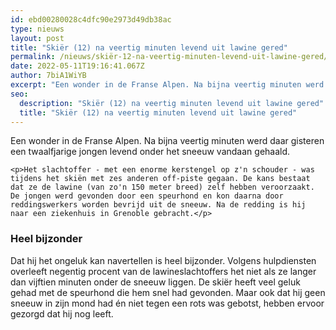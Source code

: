 ```yaml
---
id: ebd00280028c4dfc90e2973d49db38ac
type: nieuws
layout: post
title: "Skiër (12) na veertig minuten levend uit lawine gered"
permalink: /nieuws/skiër-12-na-veertig-minuten-levend-uit-lawine-gered/
date: 2022-05-11T19:16:41.067Z
author: 7biA1WiYB
excerpt: "Een wonder in de Franse Alpen. Na bijna veertig minuten werd daar gisteren een twaalfjarige jongen levend onder het sneeuw vandaan gehaald.  "
seo:
  description: "Skiër (12) na veertig minuten levend uit lawine gered"
  title: "Skiër (12) na veertig minuten levend uit lawine gered"
---
```

Een wonder in de Franse Alpen. Na bijna veertig minuten werd daar gisteren een twaalfjarige jongen levend onder het sneeuw vandaan gehaald.  

    <p>Het slachtoffer - met een enorme kerstengel op z'n schouder - was tijdens het skiën met zes anderen off-piste gegaan. De kans bestaat dat ze de lawine (van zo'n 150 meter breed) zelf hebben veroorzaakt. De jongen werd gevonden door een speurhond en kon daarna door reddingswerkers worden bevrijd uit de sneeuw. Na de redding is hij naar een ziekenhuis in Grenoble gebracht.</p>
<h3>Heel bijzonder</h3>
<p>Dat hij het ongeluk kan navertellen is heel bijzonder. Volgens hulpdiensten overleeft negentig procent van de lawineslachtoffers het niet als ze langer dan vijftien minuten onder de sneeuw liggen. De skiër heeft veel geluk gehad met de speurhond die hem snel had gevonden. Maar ook dat hij geen sneeuw in zijn mond had én niet tegen een rots was gebotst, hebben ervoor gezorgd dat hij nog leeft.</p>  
